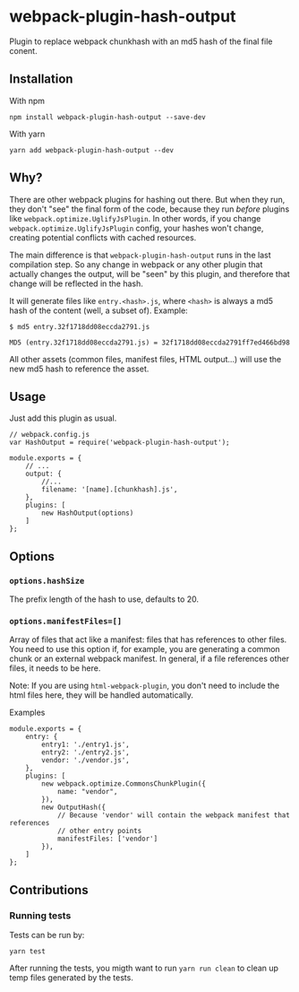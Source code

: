 # webpack-plugin-hash-output

Plugin to replace webpack chunkhash with an md5 hash of the final file conent.

## Installation

With npm
```
npm install webpack-plugin-hash-output --save-dev
```

With yarn
```
yarn add webpack-plugin-hash-output --dev
```

## Why?

There are other webpack plugins for hashing out there. But when they run, they don't "see" the final form of the code, because they run
*before* plugins like `webpack.optimize.UglifyJsPlugin`. In other words, if you change `webpack.optimize.UglifyJsPlugin` config, your
hashes won't change, creating potential conflicts with cached resources.

The main difference is that `webpack-plugin-hash-output` runs in the last compilation step. So any change in webpack or any other plugin
that actually changes the output, will be "seen" by this plugin, and therefore that change will be reflected in the hash.

It will generate files like `entry.<hash>.js`, where `<hash>` is always a md5 hash of the content (well, a subset of). Example:

```
$ md5 entry.32f1718dd08eccda2791.js

MD5 (entry.32f1718dd08eccda2791.js) = 32f1718dd08eccda2791ff7ed466bd98
```

All other assets (common files, manifest files, HTML output...) will use the new md5 hash to reference the asset.


## Usage

Just add this plugin as usual.

```
// webpack.config.js
var HashOutput = require('webpack-plugin-hash-output');

module.exports = {
    // ...
    output: {
        //...
        filename: '[name].[chunkhash].js',
    },
    plugins: [
        new HashOutput(options)
    ]
};
```

## Options

### `options.hashSize`

The prefix length of the hash to use, defaults to 20.

### `options.manifestFiles=[]`

Array of files that act like a manifest: files that has references to other files. You need to use this option if, for example, you are generating a common chunk or an external webpack manifest. In general, if a file references other files, it needs to be here.

Note: If you are using `html-webpack-plugin`, you don't need to include the html files here, they will be handled automatically.

Examples

```
module.exports = {
    entry: {
        entry1: './entry1.js',
        entry2: './entry2.js',
        vendor: './vendor.js',
    },
    plugins: [
        new webpack.optimize.CommonsChunkPlugin({
            name: "vendor",
        }),
        new OutputHash({
            // Because 'vendor' will contain the webpack manifest that references
            // other entry points
            manifestFiles: ['vendor']
        }),
    ]
};
```


## Contributions

### Running tests

Tests can be run by:

```
yarn test
```

After running the tests, you migth want to run `yarn run clean` to clean up temp files generated by the tests.
